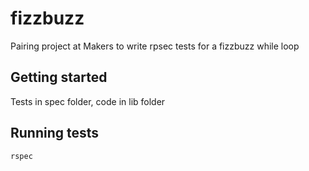 # fizzbuzz

Pairing project at Makers to write rpsec tests for a fizzbuzz while loop

## Getting started
Tests in spec folder, code in lib folder

## Running tests
`rspec`
